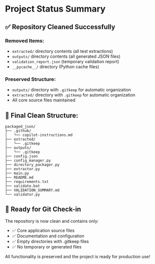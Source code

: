 # Project Status Summary

## ✅ Repository Cleaned Successfully

### Removed Items:
- `extracted/` directory contents (all test extractions)
- `outputs/` directory contents (all generated JSON files)
- `validation_report.json` (temporary validation report)
- `__pycache__/` directory (Python cache files)

### Preserved Structure:
- `outputs/` directory with `.gitkeep` for automatic organization
- `extracted/` directory with `.gitkeep` for automatic organization
- All core source files maintained

## 📁 Final Clean Structure:

```
packaged_json/
├── .github/
│   └── copilot-instructions.md
├── extracted/
│   └── .gitkeep
├── outputs/
│   └── .gitkeep
├── config.json
├── config_manager.py
├── directory_packager.py
├── extractor.py
├── main.py
├── README.md
├── requirements.txt
├── validate.bat
├── VALIDATION_SUMMARY.md
└── validator.py
```

## 🎯 Ready for Git Check-in

The repository is now clean and contains only:
- ✅ Core application source files
- ✅ Documentation and configuration
- ✅ Empty directories with .gitkeep files
- ✅ No temporary or generated files

All functionality is preserved and the project is ready for production use!